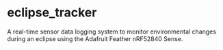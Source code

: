 # eclipse_tracker
A real-time sensor data logging system to monitor environmental changes during an eclipse using the Adafruit Feather nRF52840 Sense.
